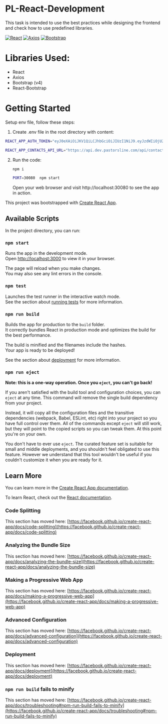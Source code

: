 
# PL-React-Development
This task is intended to use the best practices while designing the frontend and check how to use predefined libraries.

[![React](https://img.shields.io/badge/react-%2320232a.svg?style=for-the-badge&logo=react&logoColor=%2361DAFB)](https://reactjs.org/)
[![Axios](https://img.shields.io/badge/axios-%2320232a.svg?style=for-the-badge&logo=axios&logoColor=%2323F3FE)](https://axios-http.com/)
[![Bootstrap](https://img.shields.io/badge/bootstrap-%2320232a.svg?style=for-the-badge&logo=bootstrap&logoColor=%237952B3)](https://getbootstrap.com/docs/4.6/getting-started/introduction/)


# Libraries Used:
- React
- Axios
- Bootstrap (v4)
- React-Bootstrap

# Getting Started
Setup env file, follow these steps:
1. Create .env file in the root directory with content:
  ```bash
REACT_APP_AUTH_TOKEN="eyJ0eXAiOiJKV1QiLCJhbGciOiJIUzI1NiJ9.eyJzdWIiOjU2MCwiZXhwIjoxNzI2NTY3MTc5LCJ0eXBlIjoiYWNjZXNzIiwidGltZXN0YW1wIjoxNjk1MDMxMTc5fQ.0y7NtuVDCvcPvmWbliMs1q02sov2oFC6u2Hi6H4A2W4"
```
 ```bash 
REACT_APP_CONTACTS_API_URL="https://api.dev.pastorsline.com/api/contacts.json"
```

2. Run the code:
   ```bash
   npm i
   ```
    ```bash
   PORT=30080  npm start
   ```
   Open your web browser and visit http://localhost:30080 to see the app in action.
  

This project was bootstrapped with [Create React App](https://github.com/facebook/create-react-app).

## Available Scripts

In the project directory, you can run:

### `npm start`

Runs the app in the development mode.\
Open [http://localhost:3000](http://localhost:3000) to view it in your browser.

The page will reload when you make changes.\
You may also see any lint errors in the console.

### `npm test`

Launches the test runner in the interactive watch mode.\
See the section about [running tests](https://facebook.github.io/create-react-app/docs/running-tests) for more information.

### `npm run build`

Builds the app for production to the `build` folder.\
It correctly bundles React in production mode and optimizes the build for the best performance.

The build is minified and the filenames include the hashes.\
Your app is ready to be deployed!

See the section about [deployment](https://facebook.github.io/create-react-app/docs/deployment) for more information.

### `npm run eject`

**Note: this is a one-way operation. Once you `eject`, you can't go back!**

If you aren't satisfied with the build tool and configuration choices, you can `eject` at any time. This command will remove the single build dependency from your project.

Instead, it will copy all the configuration files and the transitive dependencies (webpack, Babel, ESLint, etc) right into your project so you have full control over them. All of the commands except `eject` will still work, but they will point to the copied scripts so you can tweak them. At this point you're on your own.

You don't have to ever use `eject`. The curated feature set is suitable for small and middle deployments, and you shouldn't feel obligated to use this feature. However we understand that this tool wouldn't be useful if you couldn't customize it when you are ready for it.

## Learn More

You can learn more in the [Create React App documentation](https://facebook.github.io/create-react-app/docs/getting-started).

To learn React, check out the [React documentation](https://reactjs.org/).

### Code Splitting

This section has moved here: [https://facebook.github.io/create-react-app/docs/code-splitting](https://facebook.github.io/create-react-app/docs/code-splitting)

### Analyzing the Bundle Size

This section has moved here: [https://facebook.github.io/create-react-app/docs/analyzing-the-bundle-size](https://facebook.github.io/create-react-app/docs/analyzing-the-bundle-size)

### Making a Progressive Web App

This section has moved here: [https://facebook.github.io/create-react-app/docs/making-a-progressive-web-app](https://facebook.github.io/create-react-app/docs/making-a-progressive-web-app)

### Advanced Configuration

This section has moved here: [https://facebook.github.io/create-react-app/docs/advanced-configuration](https://facebook.github.io/create-react-app/docs/advanced-configuration)

### Deployment

This section has moved here: [https://facebook.github.io/create-react-app/docs/deployment](https://facebook.github.io/create-react-app/docs/deployment)

### `npm run build` fails to minify

This section has moved here: [https://facebook.github.io/create-react-app/docs/troubleshooting#npm-run-build-fails-to-minify](https://facebook.github.io/create-react-app/docs/troubleshooting#npm-run-build-fails-to-minify)
